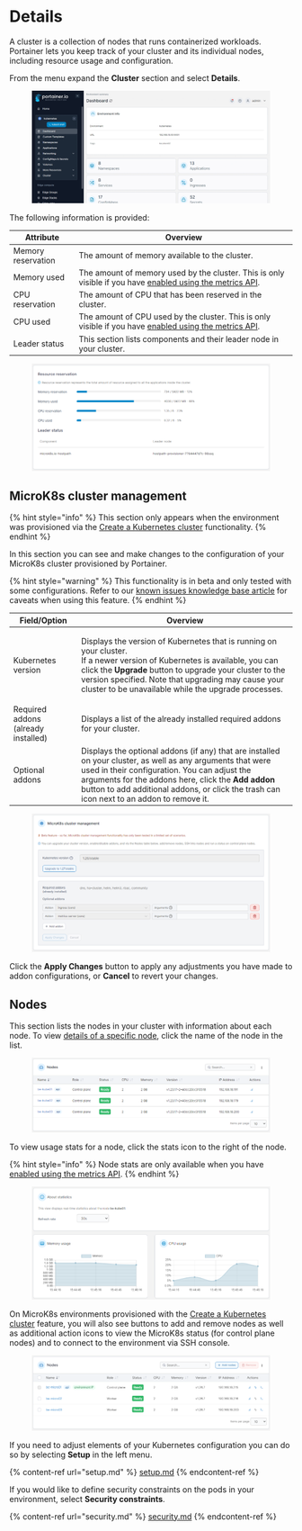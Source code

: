 # Details

A cluster is a collection of nodes that runs containerized workloads. Portainer lets you keep track of your cluster and its individual nodes, including resource usage and configuration.

From the menu expand the **Cluster** section and select **Details**.&#x20;

<figure><img src="../../../.gitbook/assets/2.20-kubernetes-cluster-details.gif" alt=""><figcaption></figcaption></figure>

The following information is provided:

| Attribute          | Overview                                                                                                                                                    |
| ------------------ | ----------------------------------------------------------------------------------------------------------------------------------------------------------- |
| Memory reservation | The amount of memory available to the cluster.                                                                                                              |
| Memory used        | The amount of memory used by the cluster. This is only visible if you have [enabled using the metrics API](setup.md#enable-features-using-the-metrics-api). |
| CPU reservation    | The amount of CPU that has been reserved in the cluster.                                                                                                    |
| CPU used           | The amount of CPU used by the cluster. This is only visible if you have [enabled using the metrics API](setup.md#enable-features-using-the-metrics-api).    |
| Leader status      | This section lists components and their leader node in your cluster.                                                                                        |

<figure><img src="../../../.gitbook/assets/2.17-k8s-cluster-detail.png" alt=""><figcaption></figcaption></figure>

## MicroK8s cluster management

{% hint style="info" %}
This section only appears when the environment was provisioned via the [Create a Kubernetes cluster](../../../administering-portainer/environments/add/kube-create/microk8s/) functionality.
{% endhint %}

In this section you can see and make changes to the configuration of your MicroK8s cluster provisioned by Portainer.

{% hint style="warning" %}
This functionality is in beta and only tested with some configurations. Refer to our [known issues knowledge base article](https://portal.portainer.io/knowledge/microk8s-known-issues) for caveats when using this feature.
{% endhint %}

| Field/Option                        | Overview                                                                                                                                                                                                                                                                                                                    |
| ----------------------------------- | --------------------------------------------------------------------------------------------------------------------------------------------------------------------------------------------------------------------------------------------------------------------------------------------------------------------------- |
| Kubernetes version                  | <p>Displays the version of Kubernetes that is running on your cluster.<br>If a newer version of Kubernetes is available, you can click the <strong>Upgrade</strong> button to upgrade your cluster to the version specified. Note that upgrading may cause your cluster to be unavailable while the upgrade processes. </p> |
| Required addons (already installed) | Displays a list of the already installed required addons for your cluster.                                                                                                                                                                                                                                                  |
| Optional addons                     | Displays the optional addons (if any) that are installed on your cluster, as well as any arguments that were used in their configuration. You can adjust the arguments for the addons here, click the **Add addon** button to add additional addons, or click the trash can icon next to an addon to remove it.             |

<figure><img src="../../../.gitbook/assets/2.19-kubernetes-cluster-microk8s.png" alt=""><figcaption></figcaption></figure>

Click the **Apply Changes** button to apply any adjustments you have made to addon configurations, or **Cancel** to revert your changes.

## Nodes

This section lists the nodes in your cluster with information about each node. To view [details of a specific node](node.md), click the name of the node in the list.&#x20;

<figure><img src="../../../.gitbook/assets/2.19-kubernetes-cluster-nodes.png" alt=""><figcaption></figcaption></figure>

To view usage stats for a node, click the stats icon to the right of the node.

{% hint style="info" %}
Node stats are only available when you have [enabled using the metrics API](setup.md#enable-features-using-the-metrics-api).
{% endhint %}

<figure><img src="../../../.gitbook/assets/2.17-k8s-cluster-nodestats.png" alt=""><figcaption></figcaption></figure>

On MicroK8s environments provisioned with the [Create a Kubernetes cluster](../../../administering-portainer/environments/add/kube-create/microk8s/) feature, you will also see buttons to add and remove nodes as well as additional action icons to view the MicroK8s status (for control plane nodes) and to connect to the environment via SSH console.

<figure><img src="../../../.gitbook/assets/2.19-kubernetes-cluster-microk8s-nodes.png" alt=""><figcaption></figcaption></figure>

If you need to adjust elements of your Kubernetes configuration you can do so by selecting **Setup** in the left menu.

{% content-ref url="setup.md" %}
[setup.md](setup.md)
{% endcontent-ref %}

If you would like to define security constraints on the pods in your environment, select **Security constraints**.

{% content-ref url="security.md" %}
[security.md](security.md)
{% endcontent-ref %}

